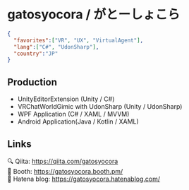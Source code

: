 # gatosyocora / がとーしょこら

```gatosyocora.json
{
  "favorites":["VR", "UX", "VirtualAgent"],
  "lang":["C#", "UdonSharp"],
  "country":"JP"
}
```

## Production
* UnityEditorExtension (Unity / C#)  
* VRChatWorldGimic with UdonSharp (Unity / UdonSharp)  
* WPF Application (C# / XAML / MVVM)  
* Android Application(Java / Kotlin / XAML)  

## Links
:mag: Qiita: https://qiita.com/gatosyocora  
:camel: Booth: https://gatosyocora.booth.pm/  
:green_book: Hatena blog: https://gatosyocora.hatenablog.com/

<!--
**gatosyocora/gatosyocora** is a ✨ _special_ ✨ repository because its `README.md` (this file) appears on your GitHub profile.

Here are some ideas to get you started:

- 🔭 I’m currently working on ...
- 🌱 I’m currently learning ...
- 👯 I’m looking to collaborate on ...
- 🤔 I’m looking for help with ...
- 💬 Ask me about ...
- 📫 How to reach me: ...
- 😄 Pronouns: ...
- ⚡ Fun fact: ...
-->
